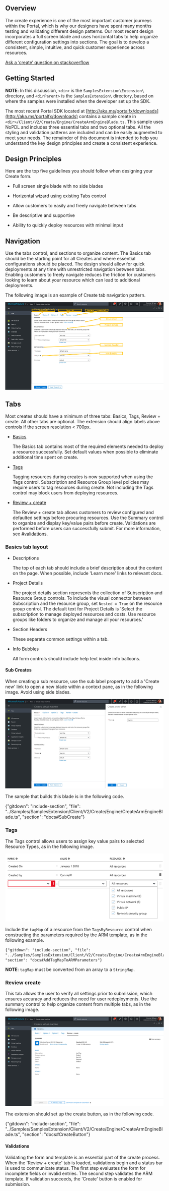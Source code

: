 
## Overview

The create experience is one of the most important customer journeys within the Portal, which is why our designers  have spent many months testing and validating different design patterns.    Our most recent design incorporates a full screen blade and uses horizontal tabs to help organize different configuration settings into sections.  The goal is to develop a consistent, simple, intuitive, and quick customer experience across resources. 

[Ask a ‘create’ question on stackoverflow](https://stackoverflow.microsoft.com/questions/tagged/ibiza-create)

## Getting Started

**NOTE**: In this discussion, `<dir>` is the `SamplesExtension\Extension\` directory, and  `<dirParent>`  is the `SamplesExtension\` directory, based on where the samples were installed when the developer set up the SDK. 

The  most recent Portal SDK located at [http://aka.ms/portalfx/downloads](http://aka.ms/portalfx/downloads) contains a sample create in `<dir>/Client/V2/Create/Engine/CreateArmEngineBlade.ts`. This sample uses NoPDL and includes three essential tabs and two optional tabs.  All the styling and validation patterns are included and can be easily augmented to meet your needs.  The remainder of this document is intended to help you understand the key design principles and create a consistent experience.

## Design Principles

Here are the top five guidelines you should follow when designing your Create form.

* Full screen single blade with no side blades

* Horizontal wizard using existing Tabs control

* Allow customers to easily and freely navigate between tabs

* Be descriptive and supportive

* Ability to quickly deploy resources with minimal input

## Navigation

Use the tabs control, and sections to organize content.  The Basics tab should be the starting point for all Creates and where essential configurations should be placed.    The design should allow for quick deployments at any time with unrestricted navigation between tabs.  Enabling customers to freely navigate reduces the friction for customers looking to learn about your resource which can lead to additional deployments.  

The following image is an example of Create tab navigation pattern.

![alt-text](../media/top-extensions-create/createTabNavigation.png "Tab navigation pattern")

## Tabs

Most creates should have a minimum of three tabs: Basics, Tags, Review + create.  All other tabs are optional. The extension should align labels above controls if the screen resolution < 700px.

* [Basics](#basics-tab-layout)

    The Basics tab contains most of the required elements needed to deploy a resource successfully.   Set default values when possible to eliminate additional time spent on create.
	
* [Tags](#tags)
    
    Tagging resources during creates is now supported when using the Tags control.  Subscription and Resource Group level policies may require users to tag resources during create.  Not including the Tags control may block users from deploying resources.
	
* [Review + create](#review-create)

    The Review + create tab allows customers to review configured and defaulted settings before procuring resources.  Use the Summary control to organize and display key/value pairs before create.  Validations are performed before users can successfully submit.  For more information, see [#validations](#validations). 

### Basics tab layout

* Descriptions
    
    The top of each tab should include a brief description about the content on the page.  When possible,  include 'Learn more' links to relevant docs.
	
* Project Details

    The project details section represents the collection of Subscription and Resource Group controls.  To include the visual connector between Subscription and the resource group, set `Nested = True` on the resource group control.  The default text for Project Details is 'Select the subscription to manage deployed resources and costs. Use resource groups like folders to organize and manage all your resources.'
	
* Section Headers

    These separate common settings within a tab.

* Info Bubbles

    All form controls should include help text inside info balloons.

#### Sub Creates

When creating a sub resource, use the sub label property to add a 'Create new' link to open a new blade within a context pane, as in the following image.   Avoid using side blades.

![alt-text](../media/top-extensions-create/subCreate.png "Sub-create context pane")

The sample that builds this blade  is in the following code.

 {"gitdown": "include-section", "file": "../Samples/SamplesExtension/Client/V2/Create/Engine/CreateArmEngineBlade.ts", "section": "docs#SubCreate"}

### Tags

The Tags control allows users to assign key value pairs to selected Resource Types, as in the following image.

![alt-text](../media/top-extensions-create/tags.png "Tags control")

Include the `tagMap` of a resource from the `TagsByResource` control when constructing the parameters required by the ARM template, as in the following example.

	{"gitdown": "include-section", "file": "../Samples/SamplesExtension/Client/V2/Create/Engine/CreateArmEngineBlade.ts", "section": "docs#AddTagMapToARMParameters"}

**NOTE**:  `tagMap` must be converted from an array to a `StringMap`.

### Review create

This tab allows the user to verify all settings prior to submission, which ensures accuracy and reduces the need for user redeployments.  Use the summary control to help organize content from multiple tabs, as in the following image.

![alt-text](../media/top-extensions-create/reviewCreate.png "Review + create tab")
	
The extension should set up the create button, as in the following code.
	
{"gitdown": "include-section", "file": "../Samples/SamplesExtension/Client/V2/Create/Engine/CreateArmEngineBlade.ts", "section": "docs#CreateButton"}

#### Validations

Validating the form and template is an essential part of the create process.  When the 'Review + create' tab is loaded, validations begin and a status bar is used to communicate status.  The first step evaluates the form for incomplete fields or invalid entries.  The second step validates the ARM template.   If validation succeeds, the 'Create' button is enabled for submission.

